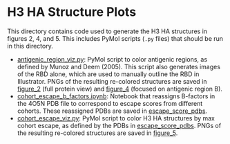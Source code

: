 # H3 HA Structure Plots
This directory contains code used to generate the H3 HA structures in figures 2, 4, and 5. This includes PyMol scripts (`.py` files) that should be run in this directory.
* [antigenic_region_viz.py](antigenic_region_viz.py): PyMol script to color antigenic regions, as defined by Munoz and Deem (2005). This script also generates images of the RBD alone, which are used to manually outline the RBD in Illustrator. PNGs of the resulting re-colored structures are saved in [figure_2](figure_2) (full protein view) and [figure_4](figure_4) (focused on antigenic region B). 
* [cohort_escape_b_factors.ipynb](cohort_escape_b_factors.ipynb): Notebook that reassigns B-factors in the 4O5N PDB file to correspond to escape scores from different cohorts. These reassigned PDBs are saved in [escape_score_pdbs](escape_score_pdbs).
* [cohort_escape_viz.py](cohort_escape_viz.py): PyMol script to color H3 HA structures by max cohort escape, as defined by the PDBs in [escape_score_pdbs](escape_score_pdbs). PNGs of the resulting re-colored structures are saved in [figure_5](figure_5).